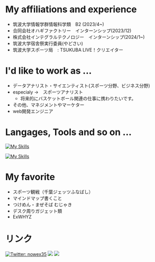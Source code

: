  # My affiliations and experience
- 筑波大学情報学群情報科学類　B2 (2023/4~)
- 合同会社オハギファクトリー　インターンシップ(2023/12)
- 株式会社インテグラルテクノロジー　インターンシップ(2024/1~)
- 筑波大学宿舎祭実行委員(やどさい)
- 筑波大学スポーツ局　: TSUKUBA LIVE！クリエイター


# I'd like to work as ...
- データアナリスト・サイエンティスト{スポーツ分野、ビジネス分野}
- especialy →　スポーツアナリスト
  - 将来的にバスケットボール関連の仕事に携わりたいです。
- その他、マネジメントやマーケター
- web開発エンジニア 


# Langages, Tools and so on ...
[![My Skills](https://skillicons.dev/icons?i=ruby,rails,cs,python,js,vue,html,css,visualstudio,vscode,git,docker,figma&perline=6)](https://skillicons.dev)


[![My Skills](https://skillicons.dev/icons?i=qt,notion&perline=6)](https://skillicons.dev)

# My favorite 
- スポーツ観戦（千葉ジェッツふなばし）
- マインドマップ書くこと
- つけめん・まぜそば むじゃき
- デスク周りガジェット類
- ExWHYZ
  
# リンク
[![Twitter: nowex35](https://img.shields.io/twitter/follow/nowex35?style=social)](https://twitter.com/nowex35)
<a href="https://qiita.com/nowex35" target="_blank"><img src="https://img.shields.io/badge/-Qiita-55C500.svg?logo=qiita&style=plastic"></a>
<a href="https://note.com/nowex35" target="_blank"><img src="https://img.shields.io/badge/-Note-gray?logo=gray&style=plastic"></a>


<!---
nowex35/nowex35 is a ✨ special ✨ repository because its `README.md` (this file) appears on your GitHub profile.
You can click the Preview link to take a look at your changes.
--->
